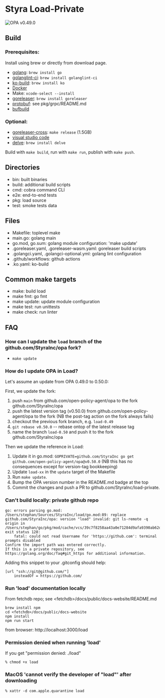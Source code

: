# Styra Load-Private

![OPA v0.49.0](https://openpolicyagent.org/badge/v0.49.0)

## Build

### Prerequisites:

Install using brew or directly from download page.

- [golang](https://go.dev/dl/): `brew install go`
- [golanglint-ci](https://golangci-lint.run/usage/install/): `brew install golanglint-ci`
- [ko-build](https://github.com/ko-build/ko): `brew install ko`
- [Docker](https://docs.docker.com/desktop/install/mac-install/)
- Make: `xcode-select --install`
- [goreleaser](https://goreleaser.com): `brew install goreleaser`
- [protobuf](https://developers.google.com/protocol-buffers): see pkg/grpc/README.md
- [bufbuild](https://buf.build/)

### Optional:
- [goreleaser-cross](https://github.com/goreleaser/goreleaser-cross): `make release` (1.5GB)
- [visual studio code](https://code.visualstudio.com/download)
- [delve](https://github.com/go-delve/delve/blob/master/Documentation/installation/osx/install.md): `brew install delve`

Build with `make build`, run with `make run`, publish with `make push`.

## Directories

- bin: built binaries
- build: additional build scripts
- cmd: cobra command CLI
- e2e: end-to-end tests
- pkg: load source
- test: smoke tests data

## Files

- Makefile: toplevel make
- main.go: golang main
- go.mod, go.sum: golang module configuration: 'make update'
- .goreleaser.yaml, .goreleaser-wasm.yaml: goreleaser build scripts
- .golangci.yaml, .golangci-optional.yml: golang lint configuration
- .github/workflows: github actions
- .ko.yaml: ko-build

## Common make targets

- make: build load
- make fmt: go fmt
- make update: update module configuration
- make test: run unittests
- make check: run linter

## FAQ

### How can I update the `load` branch of the github.com/StyraInc/opa fork?

- `make update`

### How do I update OPA in Load?

Let's assume an update from OPA 0.49.0 to 0.50.0:

First, we update the fork:

1. push `main` from github.com/open-policy-agent/opa to the fork github.com/StyraInc/opa
2. push the latest version tag (v0.50.0) from github.com/open-policy-agent/opa to the fork (NB the post-tag action on the fork always fails)
3. checkout the previous fork branch, e.g. `load-0.49`
4. `git rebase v0.50.0` -- rebase ontop of the latest release tag
5. name the branch `load-0.50` and push it to the fork github.com/StyraInc/opa

Then we update the reference in Load:

1. Update it in go.mod: `GOPRIVATE=github.com/StyraInc go get github.com/open-policy-agent/opa@v0.50.0` (NB this has no consequences except for version-tag bookkeeping)
2. Update `load-xx` in the `update` target of the Makefile
3. Run `make update`.
4. Bump the OPA version number in the README.md badge at the top
5. Commit the changes and push a PR to github.com/StyraInc/load-private.

### Can't build locally: private github repo

````
go: errors parsing go.mod:
/Users/stephan/Sources/StyraInc/load/go.mod:89: replace github.com/StyraInc/opa: version "load" invalid: git ls-remote -q origin in /Users/stephan/go/pkg/mod/cache/vcs/39c7f8258aa43a0e71284d9afa9390ab62dcf0466b0baf3bc3feef290c1fe63d: exit status 128:
	fatal: could not read Username for 'https://github.com': terminal prompts disabled
Confirm the import path was entered correctly.
If this is a private repository, see https://golang.org/doc/faq#git_https for additional information.
````

Adding this snippet to your .gitconfig should help:
```
[url "ssh://git@github.com/"]
	insteadOf = https://github.com/
```

### Run 'load' documentation locally

From fetchdb repo; see \<fetchdb\>/docs/public/docs-website/README.md

```
brew install npm
cd <fetchdb>/docs/public/docs-website
npm install
npm run start
```
from browser: http://localhost:3000/load

### Permission denied when running 'load'

If you get "permission denied: ./load"

```
% chmod +x load
```

### MacOS 'cannot verify the developer of "load"' after downloading

```
% xattr -d com.apple.quarantine load
```

